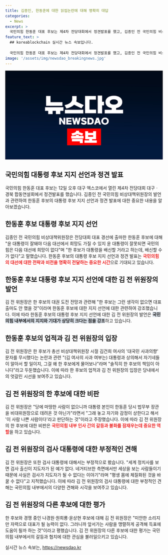 ```yaml
---
title: 김종인, 한동훈에 대한 읽씹논란에 대해 명확히 대답
categories:
  - News
excerpt: >
  국민의힘 한동훈 대표 후보는 제4차 전당대회에서 정견발표를 했고, 김종인 전 국민의힘 비상대책위원장은 그를 지지하며 윤 대통령과의 관련성을 강조했고, 김 전 위원장은 그의 논란을 두둔하며 다른 후보들을 비난했다. 자세한 내용은 기사를 참고하세요.
feature_text: >
  ## koreablockchain 실시간 뉴스 속보입니다.

  국민의힘 한동훈 대표 후보는 제4차 전당대회에서 정견발표를 했고, 김종인 전 국민의힘 비상대책위원장은 그를 지지하며 윤 대통령과의 관련성을 강조했고, 김 전 위원장은 그의 논란을 두둔하며 다른 후보들을 비난했다. 자세한 내용은 기사를 참고하세요.
image: '/assets/img/newsdao_breakingnews.jpg'
---
```


<p><img src="/assets/img/newsdao_breakingnews.jpg" alt="koreablockchain 속보" /></p>

<h2>국민의힘 대통령 후보 지지 선언과 정견 발표</h2>

<p data-ke-size="size16">국민의힘 한동훈 대표 후보는 12일 오후 대구 엑스코에서 열린 제4차 전당대회 대구ㆍ경북 합동연설회에서 정견발표를 했습니다. 
김종인 전 국민의힘 비상대책위원장의 발언과 관련하여 한동훈 후보의 대통령 후보 지지 선언과 정견 발표에 대한 중요한 내용을 알아보겠습니다.</p>

<h2 data-ke-size="size26">한동훈 후보 대통령 후보 지지 선언</h2>

<p data-ke-size="size16">김종인 전 국민의힘 비상대책위원장은 전당대회 대표 경선에 출마한 한동훈 후보에 대해 "윤 대통령이 잘돼야 다음 대선에서 희망도 가질 수 있지 윤 대통령이 잘못되면 국민의힘은 다음 대선에 희망이 없다"며 "한 후보가 대통령을 배신할 거라고 하는데, 배신할 수가 없다"고 말했습니다. 한동훈 후보의 대통령 후보 지지 선언과 정견 발표는 <b><span style="color: #ee2323;">국민의힘의 대선에 대한 전략과 비전을 명확히 전달하는 중요한 시간</span></b>으로 기대되고 있습니다. </p>

<h2 data-ke-size="size26">한동훈 후보 대통령 후보 지지 선언에 대한 김 전 위원장의 발언</h2>

<p data-ke-size="size16">김 전 위원장은 한 후보의 대권 도전 전망과 관련해 "한 후보는 그런 생각이 없으면 대표 출마도 안 했을 것"이라며 한동훈 후보에 대한 지지 선언에 대한 관련하여 강조했습니다. 이에 따라 한동훈 후보의 대통령 후보 지지 선언에 대한 김 전 위원장의 발언은 <b><span style="background-color: #21538527;">국민의힘 내부에서의 지지와 기대가 상당히 크다는 점을 강조</span></b>하고 있습니다.</p>

<h2 data-ke-size="size26">한동훈 후보의 업적과 김 전 위원장의 입장</h2>

<p data-ke-size="size16">김 전 위원장은 한 후보가 총선 비상대책위원장 시절 김건희 여사의 '대국민 사과의향' 문자를 무시했다는 논란과 관련 "(김 여사의 사과 여부는) 대통령과 상의해서 자기네들이 알아서 할 일이지, 그걸 왜 한 후보에게 물어보나"라며 "솔직히 한 후보의 책임이 아니다"라고 두둔했습니다. 이에 따라 한 후보의 업적과 김 전 위원장의 입장은 당내에서의 엇갈린 시선을 보여주고 있습니다. </p>

<h2 data-ke-size="size26">김 전 위원장의 한 후보에 대한 비판</h2>

<p data-ke-size="size16">김 전 위원장은 "당에 마땅한 사람이 없으니까 대통령 본인이 한동훈 당시 법무부 장관을 비대위원장으로 데려온 것 아닌가"라면서 "그래 놓고 자기와 감정이 상한다고 해서 '이 사람 나쁜 사람이다'라고 판단하는 것"이라고 주장했습니다. 이에 따라 김 전 위원장의 한 후보에 대한 비판은 <b><span style="color: #ee2323;">국민의힘 내부 인사 간의 갈등과 불화를 잠재우는데 중요한 역할</span></b>을 하고 있습니다.</p>

<h2 data-ke-size="size26">김 전 위원장의 검사 대통령에 대한 부정적인 견해</h2>

<p data-ke-size="size16">김 전 위원장은 또한 검사 대통령에 대해서는 부정적으로 봤습니다. "세계 정치사를 보면 검사 출신이 지도자가 된 예가 없다. 네거티브한 측면에서만 세상을 보는 사람들이기 때문에 사실은 검사가 지도자가 될 수 없다는 이야기"라며 "평생 몸에 체질화된 것을 바꿀 수 없다"고 지적했습니다. 이에 따라 김 전 위원장의 검사 대통령에 대한 부정적인 견해는 국민의힘 내부에서의 다양한 견해와 시각을 보여주고 있습니다.</p>

<h2 data-ke-size="size26">김 전 위원장의 다른 후보에 대한 평가</h2>

<p data-ke-size="size16">한 후보와 경쟁 중인 나경원·원희룡·윤상현 후보에 대해 김 전 위원장은 "미안한 소리지만 자력으로 대표가 될 능력이 없다. 그러니까 앞서가는 사람을 맹렬하게 공격해 득표에 도움이 될까 하는 것"이라고 평했습니다. 김 전 위원장의 다른 후보에 대한 평가는 국민의힘 내부에서의 갈등과 협치에 대한 관심을 불러일으키고 있습니다.</p>
실시간 뉴스 속보는, <a href="https://newsdao.kr" rel="dofollow">https://newsdao.kr</a>


